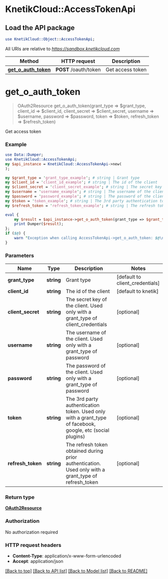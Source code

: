 # KnetikCloud::AccessTokenApi

## Load the API package
```perl
use KnetikCloud::Object::AccessTokenApi;
```

All URIs are relative to *https://sandbox.knetikcloud.com*

Method | HTTP request | Description
------------- | ------------- | -------------
[**get_o_auth_token**](AccessTokenApi.md#get_o_auth_token) | **POST** /oauth/token | Get access token


# **get_o_auth_token**
> OAuth2Resource get_o_auth_token(grant_type => $grant_type, client_id => $client_id, client_secret => $client_secret, username => $username, password => $password, token => $token, refresh_token => $refresh_token)

Get access token

### Example 
```perl
use Data::Dumper;
use KnetikCloud::AccessTokenApi;
my $api_instance = KnetikCloud::AccessTokenApi->new(
);

my $grant_type = 'grant_type_example'; # string | Grant type
my $client_id = 'client_id_example'; # string | The id of the client
my $client_secret = 'client_secret_example'; # string | The secret key of the client.  Used only with a grant_type of client_credentials
my $username = 'username_example'; # string | The username of the client. Used only with a grant_type of password
my $password = 'password_example'; # string | The password of the client. Used only with a grant_type of password
my $token = 'token_example'; # string | The 3rd party authentication token. Used only with a grant_type of facebook, google, etc (social plugins)
my $refresh_token = 'refresh_token_example'; # string | The refresh token obtained during prior authentication. Used only with a grant_type of refresh_token

eval { 
    my $result = $api_instance->get_o_auth_token(grant_type => $grant_type, client_id => $client_id, client_secret => $client_secret, username => $username, password => $password, token => $token, refresh_token => $refresh_token);
    print Dumper($result);
};
if ($@) {
    warn "Exception when calling AccessTokenApi->get_o_auth_token: $@\n";
}
```

### Parameters

Name | Type | Description  | Notes
------------- | ------------- | ------------- | -------------
 **grant_type** | **string**| Grant type | [default to client_credentials]
 **client_id** | **string**| The id of the client | [default to knetik]
 **client_secret** | **string**| The secret key of the client.  Used only with a grant_type of client_credentials | [optional] 
 **username** | **string**| The username of the client. Used only with a grant_type of password | [optional] 
 **password** | **string**| The password of the client. Used only with a grant_type of password | [optional] 
 **token** | **string**| The 3rd party authentication token. Used only with a grant_type of facebook, google, etc (social plugins) | [optional] 
 **refresh_token** | **string**| The refresh token obtained during prior authentication. Used only with a grant_type of refresh_token | [optional] 

### Return type

[**OAuth2Resource**](OAuth2Resource.md)

### Authorization

No authorization required

### HTTP request headers

 - **Content-Type**: application/x-www-form-urlencoded
 - **Accept**: application/json

[[Back to top]](#) [[Back to API list]](../README.md#documentation-for-api-endpoints) [[Back to Model list]](../README.md#documentation-for-models) [[Back to README]](../README.md)

